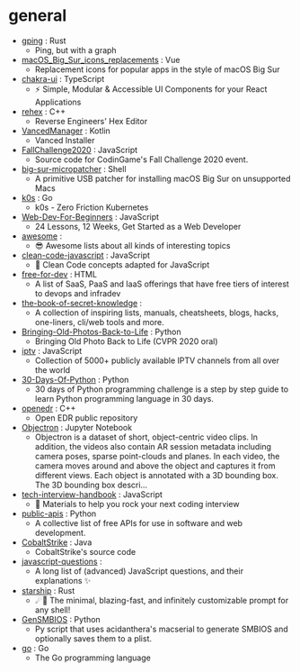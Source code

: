 # general
- [gping](https://github.com/orf/gping) : Rust
  - Ping, but with a graph
- [macOS_Big_Sur_icons_replacements](https://github.com/elrumo/macOS_Big_Sur_icons_replacements) : Vue
  - Replacement icons for popular apps in the style of macOS Big Sur
- [chakra-ui](https://github.com/chakra-ui/chakra-ui) : TypeScript
  - ⚡️ Simple, Modular & Accessible UI Components for your React Applications
- [rehex](https://github.com/solemnwarning/rehex) : C++
  - Reverse Engineers' Hex Editor
- [VancedManager](https://github.com/YTVanced/VancedManager) : Kotlin
  - Vanced Installer
- [FallChallenge2020](https://github.com/CodinGame/FallChallenge2020) : JavaScript
  - Source code for CodinGame's Fall Challenge 2020 event.
- [big-sur-micropatcher](https://github.com/barrykn/big-sur-micropatcher) : Shell
  - A primitive USB patcher for installing macOS Big Sur on unsupported Macs
- [k0s](https://github.com/k0sproject/k0s) : Go
  - k0s - Zero Friction Kubernetes
- [Web-Dev-For-Beginners](https://github.com/microsoft/Web-Dev-For-Beginners) : JavaScript
  - 24 Lessons, 12 Weeks, Get Started as a Web Developer
- [awesome](https://github.com/sindresorhus/awesome) : 
  - 😎 Awesome lists about all kinds of interesting topics
- [clean-code-javascript](https://github.com/ryanmcdermott/clean-code-javascript) : JavaScript
  - 🛁 Clean Code concepts adapted for JavaScript
- [free-for-dev](https://github.com/ripienaar/free-for-dev) : HTML
  - A list of SaaS, PaaS and IaaS offerings that have free tiers of interest to devops and infradev
- [the-book-of-secret-knowledge](https://github.com/trimstray/the-book-of-secret-knowledge) : 
  - A collection of inspiring lists, manuals, cheatsheets, blogs, hacks, one-liners, cli/web tools and more.
- [Bringing-Old-Photos-Back-to-Life](https://github.com/microsoft/Bringing-Old-Photos-Back-to-Life) : Python
  - Bringing Old Photo Back to Life (CVPR 2020 oral)
- [iptv](https://github.com/iptv-org/iptv) : JavaScript
  - Collection of 5000+ publicly available IPTV channels from all over the world
- [30-Days-Of-Python](https://github.com/Asabeneh/30-Days-Of-Python) : Python
  - 30 days of Python programming challenge is a step by step guide to learn Python programming language in 30 days.
- [openedr](https://github.com/ComodoSecurity/openedr) : C++
  - Open EDR public repository
- [Objectron](https://github.com/google-research-datasets/Objectron) : Jupyter Notebook
  - Objectron is a dataset of short, object-centric video clips. In addition, the videos also contain AR session metadata including camera poses, sparse point-clouds and planes. In each video, the camera moves around and above the object and captures it from different views. Each object is annotated with a 3D bounding box. The 3D bounding box descri…
- [tech-interview-handbook](https://github.com/yangshun/tech-interview-handbook) : JavaScript
  - 💯 Materials to help you rock your next coding interview
- [public-apis](https://github.com/public-apis/public-apis) : Python
  - A collective list of free APIs for use in software and web development.
- [CobaltStrike](https://github.com/Freakboy/CobaltStrike) : Java
  - CobaltStrike's source code
- [javascript-questions](https://github.com/lydiahallie/javascript-questions) : 
  - A long list of (advanced) JavaScript questions, and their explanations ✨
- [starship](https://github.com/starship/starship) : Rust
  - ☄🌌️ The minimal, blazing-fast, and infinitely customizable prompt for any shell!
- [GenSMBIOS](https://github.com/corpnewt/GenSMBIOS) : Python
  - Py script that uses acidanthera's macserial to generate SMBIOS and optionally saves them to a plist.
- [go](https://github.com/golang/go) : Go
  - The Go programming language
